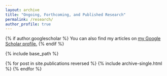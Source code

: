 ```yaml
---
layout: archive
title: "Ongoing, Forthcoming, and Published Research"
permalink: /research/
author_profile: true
---
```


{% if author.googlescholar %}
  You can also find my articles on <u><a href="{{author.googlescholar}}"> my Google Scholar profile</a>.</u>
{% endif %}

{% include base_path %}

{% for post in site.publications reversed %}
  {% include archive-single.html %}
{% endfor %}
